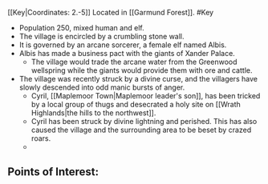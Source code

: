 [[Key|Coordinates: 2.-5]]
Located in [[Garmund Forest]].
#Key

- Population 250, mixed human and elf.
- The village is encircled by a crumbling stone wall.
- It is governed by an arcane sorcerer, a female elf named Albis.
- Albis has made a business pact with the giants of Xander Palace.
	- The village would trade the arcane water from the Greenwood wellspring while the giants would provide them with ore and cattle.
- The village was recently struck by a divine curse, and the villagers have slowly descended into odd manic bursts of anger.
	- Cyril, [[Maplemoor Town|Maplemoor leader's son]], has been tricked by a local group of thugs and desecrated a holy site on [[Wrath Highlands|the hills to the northwest]].
	- Cyril has been struck by divine lightning and perished. This has also caused the village and the surrounding area to be beset by crazed roars.
	- 

Points of Interest:
- 